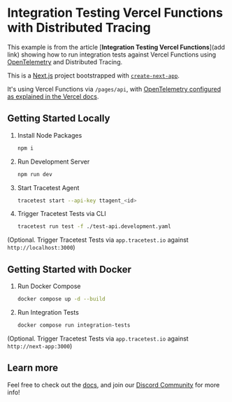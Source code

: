 # Integration Testing Vercel Functions with Distributed Tracing

This example is from the article [**Integration Testing Vercel Functions**](add link) showing how to run integration tests against Vercel Functions using [OpenTelemetry](https://opentelemetry.io/) and Distributed Tracing.

This is a [Next.js](https://nextjs.org/) project bootstrapped with [`create-next-app`](https://github.com/vercel/next.js/tree/canary/packages/create-next-app).

It's using Vercel Functions via `/pages/api`, with [OpenTelemetry configured as explained in the Vercel docs](https://nextjs.org/docs/pages/building-your-application/optimizing/open-telemetry#manual-opentelemetry-configuration).


## Getting Started Locally

1. Install Node Packages

    ```bash
    npm i
    ```

2. Run Development Server

    ```bash
    npm run dev
    ```

3. Start Tracetest Agent

    ```bash
    tracetest start --api-key ttagent_<id>
    ```

4. Trigger Tracetest Tests via CLI

    ```bash
    tracetest run test -f ./test-api.development.yaml
    ```

(Optional. Trigger Tracetest Tests via `app.tracetest.io` against `http://localhost:3000`)

## Getting Started with Docker

1. Run Docker Compose

    ```bash
    docker compose up -d --build
    ```

2. Run Integration Tests

    ```bash
    docker compose run integration-tests
    ```

(Optional. Trigger Tracetest Tests via `app.tracetest.io` against `http://next-app:3000`)

## Learn more

Feel free to check out the [docs](https://docs.tracetest.io/), and join our [Discord Community](https://discord.gg/8MtcMrQNbX) for more info!